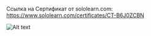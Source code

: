 Ссылка на Сертификат от sololearn.com: https://www.sololearn.com/certificates/CT-B6J0ZCBN

![Alt text](/maximghgh/practica2/blob/main/img.png?raw=true "Optional Title")